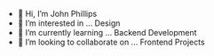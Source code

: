 - 👋 Hi, I’m John Phillips
- 👀 I’m interested in ... Design
- 🌱 I’m currently learning ... Backend Development
- 💞️ I’m looking to collaborate on ... Frontend Projects

<!---
John-Jpann/John-Jpann is a ✨ special ✨ repository because its `README.md` (this file) appears on your GitHub profile.
You can click the Preview link to take a look at your changes.
Test
--->
